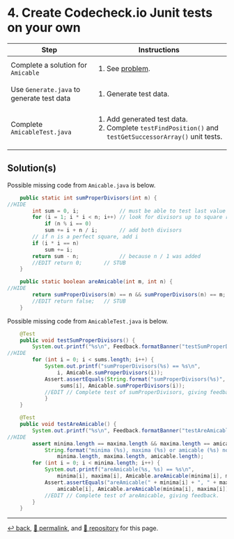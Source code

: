 # 4. Create Codecheck.io Junit tests on your own

| Step | Instructions |
| --- | --- |
| Complete a solution for `Amicable` | <ol><li>See [problem](https://psb-david-petty.github.io/2022-csta/src/4-Amicable/problem.html).</li></ol> |
| Use `Generate.java` to generate test data | <ol><li>Generate test data.</li></ol> |
| Complete `AmicableTest.java` | <ol><li>Add generated test data.</li> <li>Complete `testFindPosition()` and `testGetSuccessorArray()` unit tests.</li></ol> |

## Solution(s)

Possible missing code from `Amicable.java` is below. 

```Java
    public static int sumProperDivisors(int n) {
//HIDE
        int sum = 0, i;             // must be able to test last value of i
        for (i = 1; i * i < n; i++) // look for divisors up to square root of n
            if (n % i == 0)
            sum += i + n / i;       // add both divisors
        // if n is a perfect square, add i
        if (i * i == n)
            sum += i;
        return sum - n;             // because n / 1 was added
        //EDIT return 0;       // STUB
    }

    public static boolean areAmicable(int m, int n) {
//HIDE
        return sumProperDivisors(m) == n && sumProperDivisors(n) == m;
        //EDIT return false;   // STUB
    }
```

Possible missing code from `AmicableTest.java` is below. 

```Java
    @Test
    public void testSumProperDivisors() {
        System.out.printf("%s\n", Feedback.formatBanner("testSumProperDivisors"));
//HIDE
        for (int i = 0; i < sums.length; i++) {
            System.out.printf("sumProperDivisors(%s) == %s\n",
                i, Amicable.sumProperDivisors(i));
            Assert.assertEquals(String.format("sumProperDivisors(%s)", i),
                 sums[i], Amicable.sumProperDivisors(i));
            //EDIT // Complete test of sumProperDivisors, giving feedback.
            }
    }

    @Test
    public void testAreAmicable() {
        System.out.printf("%s\n", Feedback.formatBanner("testAreAmicable"));
//HIDE
        assert minima.length == maxima.length && maxima.length == amicable.length:
            String.format("minima (%s), maxima (%s) or amicable (%s) not the same length\n",
                minima.length, maxima.length, amicable.length);
        for (int i = 0; i < minima.length; i++) {
            System.out.printf("areAmicable(%s, %s) == %s\n",
                minima[i], maxima[i], Amicable.areAmicable(minima[i], maxima[i]), amicable[i]);
            Assert.assertEquals("areAmicable(" + minima[i] + ", " + maxima[i] + ")",
                amicable[i], Amicable.areAmicable(minima[i], maxima[i]));
            //EDIT // Complete test of areAmicable, giving feedback.
        }
    }
```

<hr>

[&#8617; back](https://psb-david-petty.github.io/2022-csta/doc/), [&#128279; permalink](https://psb-david-petty.github.io/2022-csta/doc/workshop/4-amicable.html), and [&#128297; repository](https://github.com/psb-david-petty/2022-csta/blob/main/doc/workshop/4-amicable.md) for this page.
